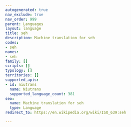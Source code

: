 ```yaml
---
autogenerated: true
nav_exclude: true
nav_order: 999
parent: Languages
layout: language
title: seh
description: Machine translation for seh
codes:
- seh
names:
- seh
family: []
scripts: []
typology: []
territories: []
supported_apis:
- id: niutrans
  name: Niutrans
  supported_language_count: 381
seo:
  name: Machine translation for seh
  type: Language
redirect_to: https://en.wikipedia.org/wiki/ISO_639:seh

---
```


